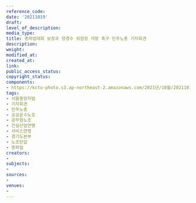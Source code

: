```yaml
---
reference_code: 
date: '20211019'
draft: 
level_of_description: 
media_type: 
title: 총파업대회 보장과 양경수 위원장 석방 촉구 민주노총 기자회견
description: 
weight: 
modified_at: 
created_at: 
link: 
public_access_status: 
copyright_status: 
components:
- https://kctu-photo.s3.ap-northeast-2.amazonaws.com/2021년/10월/20211019-총파업대회+보장과+양경수+위원장+석방+촉구+민주노총+기자회견_서울중앙지법_기자회견_민주노총_공공운수노조_공무원노조_건설산업연맹_서비스연맹_경기도본부_노조탄압_총파업/_5D40020.jpg
tags:
- 서울중앙지법
- 기자회견
- 민주노총
- 공공운수노조
- 공무원노조
- 건설산업연맹
- 서비스연맹
- 경기도본부
- 노조탄압
- 총파업
creators:
- 
subjects:
- 
sources:
- 
venues:
- 
---
```

